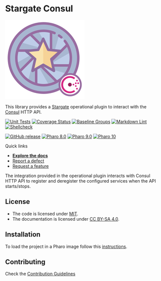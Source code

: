 # Stargate Consul

![Logo](assets/logo.svg)

This library provides a [Stargate](https://github.com/ba-st/Stargate) operational
plugin to interact with the [Consul](https://www.consul.io) HTTP API.

[![Unit Tests](https://github.com/ba-st/Stargate-Consul/actions/workflows/unit-tests.yml/badge.svg)](https://github.com/ba-st/Stargate-Consul/actions/workflows/unit-tests.yml)
[![Coverage Status](https://codecov.io/github/ba-st/Stargate-Consul/coverage.svg?branch=release-candidate)](https://codecov.io/gh/ba-st/Stargate-Consul/branch/release-candidate)
[![Baseline Groups](https://github.com/ba-st/Stargate-Consul/actions/workflows/loading-groups.yml/badge.svg)](https://github.com/ba-st/Stargate-Consul/actions/workflows/loading-groups.yml)
[![Markdown Lint](https://github.com/ba-st/Stargate-Consul/actions/workflows/markdown-lint.yml/badge.svg)](https://github.com/ba-st/Stargate-Consul/actions/workflows/markdown-lint.yml)
[![Shellcheck](https://github.com/ba-st/Stargate-Consul/actions/workflows/shellcheck.yml/badge.svg)](https://github.com/ba-st/Stargate-Consul/actions/workflows/shellcheck.yml)

[![GitHub release](https://img.shields.io/github/release/ba-st/Stargate-Consul.svg)](https://github.com/ba-st/Stargate-Consul/releases/latest)
[![Pharo 8.0](https://img.shields.io/badge/Pharo-8.0-informational)](https://pharo.org)
[![Pharo 9.0](https://img.shields.io/badge/Pharo-9.0-informational)](https://pharo.org)
[![Pharo 10](https://img.shields.io/badge/Pharo-10-informational)](https://pharo.org)

Quick links

- [**Explore the docs**](docs/README.md)
- [Report a defect](https://github.com/ba-st/Stargate-Consul/issues/new?labels=Type%3A+Defect)
- [Request a feature](https://github.com/ba-st/Stargate-Consul/issues/new?labels=Type%3A+Feature)

The integration provided in the operational plugin interacts with Consul HTTP
API to register and deregister the configured services when the API starts/stops.

## License

- The code is licensed under [MIT](LICENSE).
- The documentation is licensed under [CC BY-SA 4.0](http://creativecommons.org/licenses/by-sa/4.0/).

## Installation

To load the project in a Pharo image follow this [instructions](docs/how-to/how-to-load-in-pharo.md).

## Contributing

Check the [Contribution Guidelines](CONTRIBUTING.md)
